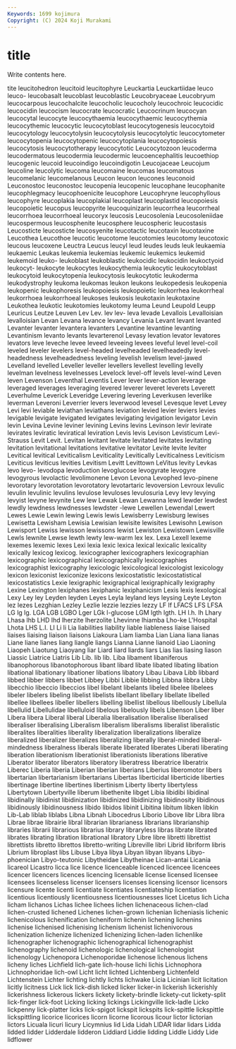 ```yaml
---
Keywords: 1699 kojimura
Copyright: (C) 2024 Koji Murakami
---
```


# title

Write contents here.



tite leucitohedron
leucitoid leucitophyre Leuckartia Leuckartiidae leuco leuco- leucobasalt leucoblast leucoblastic Leucobryaceae
Leucobryum leucocarpous leucochalcite leucocholic leucocholy leucochroic leucocidic leucocidin leucocism leucocrate
leucocratic Leucocrinum leucocyan leucocytal leucocyte leucocythaemia leucocythaemic leucocythemia leucocythemic leucocytic
leucocytoblast leucocytogenesis leucocytoid leucocytology leucocytolysin leucocytolysis leucocytolytic leucocytometer leucocytopenia leucocytopenic
leucocytoplania leucocytopoiesis leucocytosis leucocytotherapy leucocytotic Leucocytozoon leucoderma leucodermatous leucodermia leucodermic
leucoencephalitis leucoethiop leucogenic leucoid leucoindigo leucoindigotin Leucojaceae Leucojum leucoline leucolytic
leucoma leucomaine leucomas leucomatous leucomelanic leucomelanous Leucon leucon leucones leuconoid
Leuconostoc leuconostoc leucopenia leucopenic leucophane leucophanite leucophlegmacy leucophoenicite leucophore Leucophryne
leucophyllous leucophyre leucoplakia leucoplakial leucoplast leucoplastid leucopoiesis leucopoietic leucopus leucopyrite
leucoquinizarin leucorrhea leucorrheal leucorrhoea leucorrhoeal leucoryx leucosis Leucosolenia Leucosoleniidae leucospermous
leucosphenite leucosphere leucospheric leucostasis Leucosticte leucosticte leucosyenite leucotactic leucotaxin leucotaxine
Leucothea Leucothoe leucotic leucotome leucotomies leucotomy leucotoxic leucous leucoxene Leuctra
Leucus leucyl leud leudes leuds leuk leukaemia leukaemic Leukas leukemia
leukemias leukemic leukemics leukemid leukemoid leuko- leukoblast leukoblastic leukocidic leukocidin
leukoctyoid leukocyt- leukocyte leukocytes leukocythemia leukocytic leukocytoblast leukocytoid leukocytopenia leukocytosis
leukocytotic leukoderma leukodystrophy leukoma leukomas leukon leukons leukopedesis leukopenia leukopenic
leukophoresis leukopoiesis leukopoietic leukorrhea leukorrheal leukorrhoea leukorrhoeal leukoses leukosis leukotaxin
leukotaxine Leukothea leukotic leukotomies leukotomy leuma Leund Leupold Leupp Leuricus
Leutze Leuven Lev Lev. lev lev- leva levade Levallois Levalloisian
levalloisian Levan Levana levance levancy Levania Levant levant levanted Levanter
levanter levantera levanters Levantine levantine levanting Levantinism levanto levants levarterenol
Levasy levation levator levatores levators leve leveche levee leveed leveeing
levees leveful level level-coil leveled leveler levelers level-headed levelheaded levelheadedly
level-headedness levelheadedness leveling levelish levelism level-jawed Levelland levelled Leveller leveller
levellers levellest levelling levelly levelman levelness levelnesses Levelock level-off levels
level-wind Leven leven Levenson Leventhal Leventis Lever lever lever-action leverage
leveraged leverages leveraging levered leverer leveret leverets Leverett Leverhulme Leverick
Leveridge Levering levering Leverkusen leverlike leverman Leveroni Leverrier levers leverwood
levesel Levesque levet Levey Levi levi leviable leviathan leviathans leviation
levied levier leviers levies levigable levigate levigated levigates levigating levigation
levigator Levin levin Levina Levine leviner levining Levins levins Levinson
levir levirate levirates leviratic leviratical leviration Levis levis Levison Levisticum
Levi-Strauss Levit Levit. Levitan levitant levitate levitated levitates levitating levitation
levitational levitations levitative levitator Levite levite leviter Levitical levitical Leviticalism
Leviticality Levitically Leviticalness Leviticism Leviticus leviticus levities Levitism Levitt Levittown
LeVitus levity Levkas levo levo- levodopa levoduction levoglucose levogyrate levogyre
levogyrous levolactic levolimonene Levon Levona Levophed levo-pinene levorotary levorotation levorotatory
levotartaric levoversion Levroux levulic levulin levulinic levulins levulose levuloses levulosuria
Levy levy levying levyist levyne levynite Lew lew Lewak Lewan
Lewanna lewd lewder lewdest lewdly lewdness lewdnesses lewdster -lewe Lewellen
Lewendal Lewert Lewes Lewie Lewin lewing Lewis lewis Lewisberry Lewisburg
lewises Lewisetta Lewisham Lewisia Lewisian lewisite lewisites Lewisohn Lewison Lewisport
Lewiss lewisson lewissons lewist Lewiston Lewistown Lewisville Lewls lewnite Lewse
lewth lewty lew-warm lex lex. Lexa Lexell lexeme lexemes lexemic
lexes Lexi lexia lexic lexica lexical lexicalic lexicality lexically lexicog
lexicog. lexicographer lexicographers lexicographian lexicographic lexicographical lexicographically lexicographies lexicographist lexicography
lexicologic lexicological lexicologist lexicology lexicon lexiconist lexiconize lexicons lexicostatistic lexicostatistical
lexicostatistics Lexie lexigraphic lexigraphical lexigraphically lexigraphy Lexine Lexington lexiphanes lexiphanic
lexiphanicism Lexis lexis lexological Lexy Ley ley Leyden leyden Leyes
Leyla leyland leys leysing Leyte Leyton lez lezes Lezghian Lezley
Lezlie lezzie lezzies lezzy LF lf LFACS LFS LFSA LG
lg lg. LGA LGB LGBO Lger LGk l-glucose LGM lgth
lgth. LH l.h. lh Lhary Lhasa lhb LHD lhd lherzite
lherzolite Lhevinne lhiamba Lho-ke L'Hospital Lhota LHS L.I. LI Li
li Lia liabilities liability liable liableness liaise liaised liaises liaising
liaison liaisons Liakoura Liam liamba Lian Liana liana lianas Liane
liane lianes liang liangle liangs Lianna Lianne lianoid Liao Liaoning
Liaopeh Liaotung Liaoyang liar Liard liard liards liars Lias lias
liasing liason Liassic Liatrice Liatris Lib Lib. lib lib. Liba
libament libaniferous libanophorous libanotophorous libant libard libate libated libating libation
libational libationary libationer libations libatory Libau Libava Libb libbard libbed
libber libbers libbet Libbey Libbi Libbie libbing Libbna libbra Libby
libecchio libeccio libeccios libel libelant libelants libeled libelee libelees libeler
libelers libeling libelist libelists libellant libellary libellate libelled libellee libellees
libeller libellers libelling libellist libellous libellously Libellula libellulid Libellulidae libelluloid
libelous libelously libels Libenson Liber liber Libera libera Liberal liberal
Liberalia liberalisation liberalise liberalised liberaliser liberalising Liberalism liberalism liberalisms liberalist
liberalistic liberalites liberalities liberality liberalization liberalizations liberalize liberalized liberalizer liberalizes
liberalizing liberally liberal-minded liberal-mindedness liberalness liberals liberate liberated liberates Liberati
liberating liberation liberationism liberationist liberationists liberations liberative Liberator liberator liberators
liberatory liberatress liberatrice liberatrix Liberec Liberia liberia Liberian liberian liberians
Liberius liberomotor libers libertarian libertarianism libertarians Libertas liberticidal liberticide liberties
libertinage libertine libertines libertinism Liberty liberty libertyless Libertytown Libertyville liberum
libethenite libget Libia libidibi libidinal libidinally libidinist libidinization libidinized libidinizing
libidinosity libidinous libidinously libidinousness libido libidos libinit Libitina libitum libken
libkin Lib-Lab liblab liblabs Libna Libnah Libocedrus Liborio Libove libr
Libra libra Librae librae librairie libral librarian librarianess librarians librarianship
libraries librarii librarious librarius library libraryless libras librate librated librates
librating libration librational libratory Libre libre libretti librettist librettists libretto
librettos libretto-writing Libreville libri Librid libriform libris Librium libroplast libs
Libuse Libya libya Libyan libyan libyans Libyo-phoenician Libyo-teutonic Libytheidae Libytheinae
Lican-antai Licania licareol Licastro licca lice licence licenceable licenced licencee
licencees licencer licencers licences licencing licensable license licensed licensee licensees
licenseless licenser licensers licenses licensing licensor licensors licensure licente licenti
licentiate licentiates licentiateship licentiation licentious licentiously licentiousness licentiousnesses licet Licetus
lich Licha licham lichanos Lichas lichee lichees lichen lichenaceous lichen-clad
lichen-crusted lichened Lichenes lichen-grown lichenian licheniasis lichenic lichenicolous lichenification licheniform
lichenin lichening lichenins lichenise lichenised lichenising lichenism lichenist lichenivorous lichenization
lichenize lichenized lichenizing lichen-laden lichenlike lichenographer lichenographic lichenographical lichenographist lichenography
lichenoid lichenologic lichenological lichenologist lichenology Lichenopora Lichenoporidae lichenose lichenous lichens
licheny liches Lichfield lich-gate lich-house lichi lichis Lichnophora Lichnophoridae lich-owl
Licht licht lichted Lichtenberg Lichtenfeld Lichtenstein Lichter lichting lichtly lichts
lichwake Licia Licinian licit licitation licitly licitness Lick lick lick-dish
licked licker licker-in lickerish lickerishly lickerishness lickerous lickers lickety lickety-brindle
lickety-cut lickety-split lick-finger lick-foot Licking licking lickings Lickingville lick-ladle Licko
lickpenny lick-platter licks lick-spigot lickspit lickspits lick-spittle lickspittle lickspittling licorice
licorices licorn licorne licorous licour lictor lictorian lictors Licuala licuri
licury Licymnius lid Lida Lidah LIDAR lidar lidars Lidda lidded
lidder Lidderdale lidderon Liddiard Liddie lidding Liddle Liddy Lide lidflower
